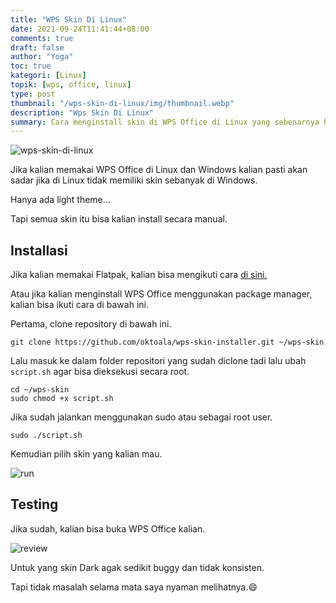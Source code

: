 ```yaml
---
title: "WPS Skin Di Linux"
date: 2021-09-24T11:41:44+08:00
comments: true
draft: false
author: "Yoga"
toc: true
kategori: [Linux]
topik: [wps, office, linux]
type: post
thumbnail: "/wps-skin-di-linux/img/thumbnail.webp"
description: "Wps Skin Di Linux"
summary: Cara menginstall skin di WPS Office di Linux yang sebenarnya hanya bisa dilakukan di Mac atau Windows
---
```


![wps-skin-di-linux](/wps-skin-di-linux/img/thumbnail.webp)

Jika kalian memakai WPS Office di Linux dan Windows kalian pasti akan sadar jika di Linux tidak memiliki skin sebanyak di Windows.

Hanya ada light theme...

Tapi semua skin itu bisa kalian install secara manual.

## Installasi

Jika kalian memakai Flatpak, kalian bisa mengikuti cara [di sini.](https://github.com/Prayag2/wps-skin-installer)

Atau jika kalian menginstall WPS Office menggunakan package manager, kalian bisa ikuti cara di bawah ini.

Pertama, clone repository di bawah ini.

```Shell {user="$"}
git clone https://github.com/oktoala/wps-skin-installer.git ~/wps-skin
```

Lalu masuk ke dalam folder repositori yang sudah diclone tadi lalu ubah `script.sh` agar bisa dieksekusi secara root.

```Shell {user="$"}
cd ~/wps-skin
sudo chmod +x script.sh
```

Jika sudah jalankan menggunakan sudo atau sebagai root user.

```Shell {user="$"}
sudo ./script.sh
```

Kemudian pilih skin yang kalian mau.

![run](/wps-skin-di-linux/img/run.webp)

## Testing

Jika sudah, kalian bisa buka WPS Office kalian.

![review](/wps-skin-di-linux/img/review.webp)

Untuk yang skin Dark agak sedikit buggy dan tidak konsisten.

Tapi tidak masalah selama mata saya nyaman melihatnya.😄
